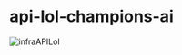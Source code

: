 # api-lol-champions-ai

![infraAPILol](https://github.com/Leporoni/api-lol-champions-ai/assets/17886340/d30c2051-2da4-41a4-ba47-6f9b761b434a)
